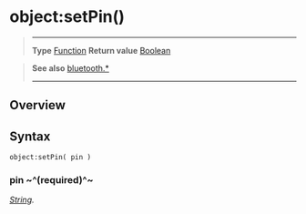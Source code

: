 # object:setPin()

> --------------------- ------------------------------------------------------------------------------------------
> __Type__              [Function](https://docs.coronalabs.com/api/type/Function.html)
> __Return value__      [Boolean](https://docs.coronalabs.com/api/type/Boolean.html)


> __See also__          [bluetooth.*](/plugin/bluetooth.md)
> --------------------- ------------------------------------------------------------------------------------------

## Overview

## Syntax

	object:setPin( pin )

### pin ~^(required)^~
_[String](https://docs.coronalabs.com/api/type/String.html)._
